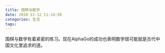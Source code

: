 ```yaml
---
title: 围棋与数学
date: 2018-11-12 11:14:58
categories: 生活
tags:
---
```


围棋与数学有着紧密的练习。现在AlphaGo的成功也表明数学很可能就是古代中国文化里追求的道。

 
